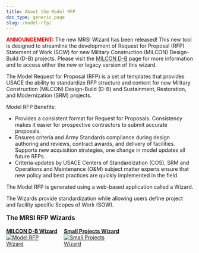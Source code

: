 ```yaml
---
title: About the Model RFP
doc_type: generic_page
slug: /model-rfp/
---
```

<span style="color:red">**ANNOUNCEMENT:**</span>  The new MRSI Wizard has been released!  This new tool is designed to streamline the development of Request for Proposal (RFP) Statement of Work (SOW) for new Military Construction (MILCON) Design-Build (D-B) projects. Please visit the [MILCON D-B](/model-rfp/milcon/) page for more information and to access either the new or legacy version of this wizard.

The Model Request for Proposal (RFP) is a set of templates that provides USACE the ability to standardize RFP structure and content for new Military Construction (MILCON) Design-Build (D-B) and Sustainment, Restoration, and Modernization (SRM) projects.

Model RFP Benefits:

- Provides a consistent format for Request for Proposals.
  Consistency makes it easier for prospective contractors to submit accurate proposals.
- Ensures criteria and Army Standards compliance during design authoring and reviews, contract awards, and delivery of facilities.
  Supports new acquisition strategies, one change in model updates all future RFPs.
- Criteria updates by USACE Centers of Standardization (COS), SRM and Operations and Maintenance (O&M) subject matter experts ensure that new policy and best practices are quickly implemented in the field.

The Model RFP is generated using a web-based application called a Wizard.

The Wizards provide standardization while allowing users define project and facility specific Scopes of Work (SOW).

<div style ="font-size: larger; font-weight: bold; margin-top: 1em; margin-bottom: 1em;">The MRSI RFP Wizards</div>
    <div style="width: 30%; display: inline-block; margin-top: 0">
        <a href="./milcon/">
            <b>MILCON D-B Wizard</b>
            <div style="width: 128px; display: inline-block">
            <img src="/admin/images/uploads/mbp-wizard-256x256.png" alt="Model RFP Wizard"/>
        </a>
    </div>
    </div>
    <div style="width: 30%; display: inline-block; margin-top: 0">
        <a href="./small-projects/">
            <b>Small Projects Wizard</b>
            <div style="width: 128px; display: inline-block">
            <img src="/admin/images/uploads/srm-wizard-256x256.png" alt="Small Projects Wizard"/>
        </a>
     </div>
    </div>
